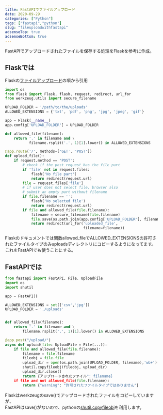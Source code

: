 ```yaml
---
title: FastAPIでファイルアップロード
date: 2020-09-29
categories: ["Python"]
tags: ["fastapi","python"]
slug: "fileuploadwithfastapi"
adsenseTop: true
adsenseBottom: true
---
```


FastAPIでアップロードされたファイルを保存する処理をFlaskを参考に作成。

## Flaskでは

Flaskの[ファイルアップロード](https://flask.palletsprojects.com/en/1.1.x/patterns/fileuploads/)の項から引用

```py
import os
from flask import Flask, flash, request, redirect, url_for
from werkzeug.utils import secure_filename

UPLOAD_FOLDER = '/path/to/the/uploads'
ALLOWED_EXTENSIONS = {'txt', 'pdf', 'png', 'jpg', 'jpeg', 'gif'}

app = Flask(__name__)
app.config['UPLOAD_FOLDER'] = UPLOAD_FOLDER

def allowed_file(filename):
    return '.' in filename and \
           filename.rsplit('.', 1)[1].lower() in ALLOWED_EXTENSIONS

@app.route('/', methods=['GET', 'POST'])
def upload_file():
    if request.method == 'POST':
        # check if the post request has the file part
        if 'file' not in request.files:
            flash('No file part')
            return redirect(request.url)
        file = request.files['file']
        # if user does not select file, browser also
        # submit an empty part without filename
        if file.filename == '':
            flash('No selected file')
            return redirect(request.url)
        if file and allowed_file(file.filename):
            filename = secure_filename(file.filename)
            file.save(os.path.join(app.config['UPLOAD_FOLDER'], filename))
            return redirect(url_for('uploaded_file',
                                    filename=filename))
```

Flaskのドキュメントでは関数allowed_fileでALLOWED_EXTENSIONSの許可されたファイルタイプのみuploadsディレクトリにコピーするようになってます。  
これをFastAPIでも使うことにする。

## FastAPIでは

```py
from fastapi import FastAPI, File, UploadFile
import os
import shutil

app = FastAPI()

ALLOWED_EXTENSIONS = set(['csv','jpg'])
UPLOAD_FOLDER = './uploads'


def allowed_file(filename):
    return '.' in filename and \
        filename.rsplit('.', 1)[1].lower() in ALLOWED_EXTENSIONS

@app.post("/upload/")
async def upload(file: UploadFile = File(...)):
    if file and allowed_file(file.filename):
        filename = file.filename
        fileobj = file.file
        upload_dir = open(os.path.join(UPLOAD_FOLDER, filename),'wb+')
        shutil.copyfileobj(fileobj, upload_dir)
        upload_dir.close()
        return {アップロードされたファイル": filename}
    if file and not allowed_file(file.filename):
        return {"warning": "許可されたファイルタイプではありません"}
```

Flaskはwerkzeugのsave()でアップロードされたファイルをコピーしていますが、  
FastAPIはsave()がないので、pythonの[shutil.copyfileobj](https://docs.python.org/ja/3/library/shutil.html#shutil.copyfileobj)を利用します。

